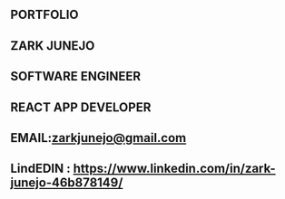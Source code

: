 ## PORTFOLIO

## ZARK JUNEJO

## SOFTWARE ENGINEER

## REACT APP DEVELOPER

## EMAIL:zarkjunejo@gmail.com

## LindEDIN : https://www.linkedin.com/in/zark-junejo-46b878149/
